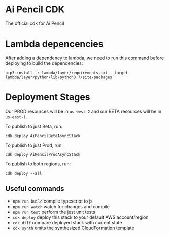 # Ai Pencil CDK
The official cdk for Ai Pencil

# Lambda depencencies
After adding a dependency to lambda, we need to run this command before deploying to build the dependencies:
```
pip3 install -r lambda/layer/requirements.txt --target lambda/layer/python/lib/python3.7/site-packages
```

# Deployment Stages
Our PROD resources will be in `us-west-2` and our BETA resources will be in `us-east-1`.

To publish to just Beta, run:
```
cdk deploy AiPencilBetaAsyncStack
```

To publish to just Prod, run:
```
cdk deploy AiPencilProdAsyncStack
```

To publish to both regions, run:
```
cdk deploy --all
```

## Useful commands

* `npm run build`   compile typescript to js
* `npm run watch`   watch for changes and compile
* `npm run test`    perform the jest unit tests
* `cdk deploy`      deploy this stack to your default AWS account/region
* `cdk diff`        compare deployed stack with current state
* `cdk synth`       emits the synthesized CloudFormation template
